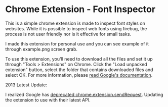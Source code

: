 # Chrome Extension - Font Inspector 

This is a simple chrome extension is made to inspect font styles on websites. While it is possible to inspect web fonts using firebug, the process is not user friendly nor is it effective for small tasks. 

I made this extension for personal use and you can see example of it through example.png screen grab.

To use this extension, you'll need to download all the files and set it up through "Tools > Extensions" on Chrome. Click the "Load unpacked extension" button, select the folder that contains downloaded files and select OK. For more information, please [read Google's documentation](http://developer.chrome.com/extensions/getstarted.html#load). 

2013 Latest Update:

I realized Google has [deprecated chrome.extension.sendRequest](https://codereview.chromium.org/9965005/). Updating the extension to use with their latest API.
